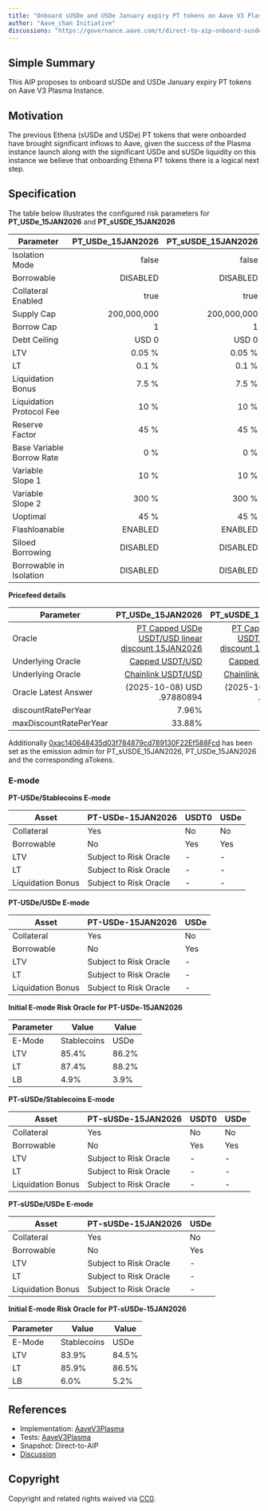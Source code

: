 ```yaml
---
title: "Onboard sUSDe and USDe January expiry PT tokens on Aave V3 Plasma Instance"
author: "Aave_chan Initiative"
discussions: "https://governance.aave.com/t/direct-to-aip-onboard-susde-and-usde-january-expiry-pt-tokens-on-aave-v3-plasma-instance/23196"
---
```


## Simple Summary

This AIP proposes to onboard sUSDe and USDe January expiry PT tokens on Aave V3 Plasma Instance.

## Motivation

The previous Ethena (sUSDe and USDe) PT tokens that were onboarded have brought significant inflows to Aave, given the success of the Plasma instance launch along with the significant USDe and sUSDe liquidity on this instance we believe that onboarding Ethena PT tokens there is a logical next step.

## Specification

The table below illustrates the configured risk parameters for **PT_USDe_15JAN2026** and **PT_sUSDE_15JAN2026**

| Parameter                 | PT_USDe_15JAN2026 | PT_sUSDE_15JAN2026 |
| ------------------------- | ----------------: | -----------------: |
| Isolation Mode            |             false |              false |
| Borrowable                |          DISABLED |           DISABLED |
| Collateral Enabled        |              true |               true |
| Supply Cap                |       200,000,000 |        200,000,000 |
| Borrow Cap                |                 1 |                  1 |
| Debt Ceiling              |             USD 0 |              USD 0 |
| LTV                       |            0.05 % |             0.05 % |
| LT                        |             0.1 % |              0.1 % |
| Liquidation Bonus         |             7.5 % |              7.5 % |
| Liquidation Protocol Fee  |              10 % |               10 % |
| Reserve Factor            |              45 % |               45 % |
| Base Variable Borrow Rate |               0 % |                0 % |
| Variable Slope 1          |              10 % |               10 % |
| Variable Slope 2          |             300 % |              300 % |
| Uoptimal                  |              45 % |               45 % |
| Flashloanable             |           ENABLED |            ENABLED |
| Siloed Borrowing          |          DISABLED |           DISABLED |
| Borrowable in Isolation   |          DISABLED |           DISABLED |

**Pricefeed details**

| Parameter              |                                                                                                             PT_USDe_15JAN2026 |                                                                                                             PT_sUSDE_15JAN2026 |
| ---------------------- | ----------------------------------------------------------------------------------------------------------------------------: | -----------------------------------------------------------------------------------------------------------------------------: |
| Oracle                 | [PT Capped USDe USDT/USD linear discount 15JAN2026](https://plasmascan.to/address/0x30cb6ff8649Cc02cEa91971D4730EebeD5A8D2F1) | [PT Capped sUSDe USDT/USD linear discount 15JAN2026](https://plasmascan.to/address/0x3eca1c7836eA09DB3dc85be7B5526Ce80E2609a1) |
| Underlying Oracle      |                                   [Capped USDT/USD](https://plasmascan.to/address/0xdBbB0b5DD13E7AC9C56624834ef193df87b022c3) |                                    [Capped USDT/USD](https://plasmascan.to/address/0xdBbB0b5DD13E7AC9C56624834ef193df87b022c3) |
| Underlying Oracle      |                                [Chainlink USDT/USD](https://plasmascan.to/address/0x70b77FcdbE2293423e41AdD2FB599808396807BC) |                                 [Chainlink USDT/USD](https://plasmascan.to/address/0x70b77FcdbE2293423e41AdD2FB599808396807BC) |
| Oracle Latest Answer   |                                                                                                    (2025-10-08) USD .97880894 |                                                                                                     (2025-10-08) USD .97767085 |
| discountRatePerYear    |                                                                                                                         7.96% |                                                                                                                          8.38% |
| maxDiscountRatePerYear |                                                                                                                        33.88% |                                                                                                                         36.82% |

Additionally [0xac140648435d03f784879cd789130F22Ef588Fcd](https://plasmascan.to/address/0xac140648435d03f784879cd789130F22Ef588Fcd) has been set as the emission admin for PT_sUSDE_15JAN2026, PT_USDe_15JAN2026 and the corresponding aTokens.

### E-mode

**PT-USDe/Stablecoins E-mode**

| **Asset**         | **PT-USDe-15JAN2026**  | **USDT0** | **USDe** |
| ----------------- | ---------------------- | --------- | -------- |
| Collateral        | Yes                    | No        | No       |
| Borrowable        | No                     | Yes       | Yes      |
| LTV               | Subject to Risk Oracle | -         | -        |
| LT                | Subject to Risk Oracle | -         | -        |
| Liquidation Bonus | Subject to Risk Oracle | -         | -        |

**PT-USDe/USDe E-mode**

| **Asset**         | **PT-USDe-15JAN2026**  | **USDe** |
| ----------------- | ---------------------- | -------- |
| Collateral        | Yes                    | No       |
| Borrowable        | No                     | Yes      |
| LTV               | Subject to Risk Oracle | -        |
| LT                | Subject to Risk Oracle | -        |
| Liquidation Bonus | Subject to Risk Oracle | -        |

**Initial E-mode Risk Oracle for PT-USDe-15JAN2026**

| **Parameter** | **Value**   | **Value** |
| ------------- | ----------- | --------- |
| E-Mode        | Stablecoins | USDe      |
| LTV           | 85.4%       | 86.2%     |
| LT            | 87.4%       | 88.2%     |
| LB            | 4.9%        | 3.9%      |

**PT-sUSDe/Stablecoins E-mode**

| **Asset**         | **PT-sUSDe-15JAN2026** | **USDT0** | **USDe** |
| ----------------- | ---------------------- | --------- | -------- |
| Collateral        | Yes                    | No        | No       |
| Borrowable        | No                     | Yes       | Yes      |
| LTV               | Subject to Risk Oracle | -         | -        |
| LT                | Subject to Risk Oracle | -         | -        |
| Liquidation Bonus | Subject to Risk Oracle | -         | -        |

**PT-sUSDe/USDe E-mode**

| **Asset**         | **PT-sUSDe-15JAN2026** | **USDe** |
| ----------------- | ---------------------- | -------- |
| Collateral        | Yes                    | No       |
| Borrowable        | No                     | Yes      |
| LTV               | Subject to Risk Oracle | -        |
| LT                | Subject to Risk Oracle | -        |
| Liquidation Bonus | Subject to Risk Oracle | -        |

**Initial E-mode Risk Oracle for PT-sUSDe-15JAN2026**

| **Parameter** | **Value**   | **Value** |
| ------------- | ----------- | --------- |
| E-Mode        | Stablecoins | USDe      |
| LTV           | 83.9%       | 84.5%     |
| LT            | 85.9%       | 86.5%     |
| LB            | 6.0%        | 5.2%      |

## References

- Implementation: [AaveV3Plasma](https://github.com/bgd-labs/aave-proposals-v3/blob/cb9260cfe15d07398d47656698483ac56c7ac556/src/20251007_AaveV3Plasma_OnboardSUSDeAndUSDeJanuaryExpiryPTTokensOnAaveV3PlasmaInstance/AaveV3Plasma_OnboardSUSDeAndUSDeJanuaryExpiryPTTokensOnAaveV3PlasmaInstance_20251007.sol)
- Tests: [AaveV3Plasma](https://github.com/bgd-labs/aave-proposals-v3/blob/cb9260cfe15d07398d47656698483ac56c7ac556/src/20251007_AaveV3Plasma_OnboardSUSDeAndUSDeJanuaryExpiryPTTokensOnAaveV3PlasmaInstance/AaveV3Plasma_OnboardSUSDeAndUSDeJanuaryExpiryPTTokensOnAaveV3PlasmaInstance_20251007.t.sol)
- Snapshot: Direct-to-AIP
- [Discussion](https://governance.aave.com/t/direct-to-aip-onboard-susde-and-usde-january-expiry-pt-tokens-on-aave-v3-plasma-instance/23196)

## Copyright

Copyright and related rights waived via [CC0](https://creativecommons.org/publicdomain/zero/1.0/).
